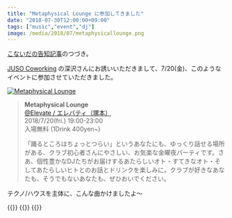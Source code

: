 ```yaml
---
title: "Metaphysical Lounge に参加してきました"
date: "2018-07-30T12:00:00+09:00"
tags: ["music","event","dj"]
image: /media/2018/07/metaphysicallounge.png
---
```


[こないだの告知記事](/post/201807/metaphysical-lounge/)のつづき。

[JUSO Coworking](https://juso-coworking.com/) の深沢さんにお誘いいただきまして、7/20(金)、このようなイベントに参加させていただきました。

[![Metaphysical Lounge](/media/2018/07/metaphysicallounge.png)](https://suikoudesign.com/suikolog/music/2734)

> **Metaphysical Lounge**  
> [@Elevate / エレバティ（塚本）](http://www.elevate.jp/)  
> 2018/7/20(fri.) 19:00-23:00  
> 入場無料 (1Drink 400yen~)  
>
> 「踊るところはちょっとつらい」というあなたにも、ゆっくり話せる場所がある、クラブ初心者さんにやさしい、お気楽な金曜夜パーティです。さあ、個性豊かなDJたちがお届けするあたらしいオト・すてきなオト・そしてあたらしいヒトとのお話とドリンクを楽しみに。クラブが好きなあなたも、そうでもないあなたも、ぜひおいでください。
  
テクノ/ハウスを主体に、こんな曲かけましたよ〜

{{<youtube src="DoxUiqUpkw4" title="Moderat - Rusty Nails">}}
{{<youtube src="PQ2jNLyJpkg" title="Hercules And Love Affair - Blind">}}
{{<youtube src="8zZD_ItaEuU" title="Daft Punk - Alive">}}
